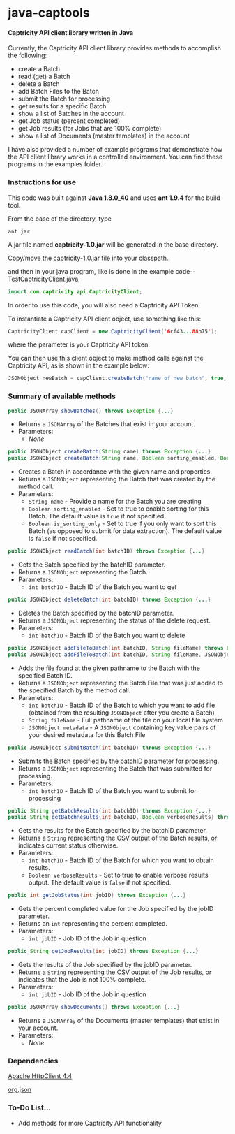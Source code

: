 # java-captools
#### Captricity API client library written in Java

Currently, the Captricity API client library provides methods to accomplish the following:
* create a Batch
* read (get) a Batch
* delete a Batch
* add Batch Files to the Batch
* submit the Batch for processing
* get results for a specific Batch
* show a list of Batches in the account
* get Job status (percent completed)
* get Job results (for Jobs that are 100% complete)
* show a list of Documents (master templates) in the account

I have also provided a number of example programs that demonstrate how the API client library works in a controlled environment.  You can find these programs in the examples folder.

### Instructions for use

This code was built against **Java 1.8.0\_40** and uses **ant 1.9.4** for the build tool.

From the base of the directory, type

```
ant jar
```

A jar file named **captricity-1.0.jar** will be generated in the base directory.

Copy/move the captricity-1.0.jar file into your classpath.

and then in your java program, like is done in the example code-- TestCaptricityClient.java,

```java
import com.captricity.api.CaptricityClient;
```

In order to use this code, you will also need a Captricity API Token.

To instantiate a Captricity API client object, use something like this:

```java
CaptricityClient capClient = new CaptricityClient('6cf43...88b75');
```

where the parameter is your Captricity API token.

You can then use this client object to make method calls against the Captricity API, as is shown in the example below:

```java
JSONObject newBatch = capClient.createBatch("name of new batch", true, false);
```

### Summary of available methods

```java
public JSONArray showBatches() throws Exception {...}
```
* Returns a `JSONArray` of the Batches that exist in your account.
* Parameters:
  - *None*

```java
public JSONObject createBatch(String name) throws Exception {...}
public JSONObject createBatch(String name, Boolean sorting_enabled, Boolean is_sorting_only) throws Exception {...}
```
* Creates a Batch in accordance with the given name and properties.
* Returns a `JSONObject` representing the Batch that was created by the method call.
* Parameters:
  - `String name` - Provide a name for the Batch you are creating
  - `Boolean sorting_enabled` \- Set to true to enable sorting for this Batch.  The default value is `true` if not specified.
  - `Boolean is_sorting_only` \- Set to true if you only want to sort this Batch (as opposed to submit for data extraction).  The default value is `false` if not specified.

```java
public JSONObject readBatch(int batchID) throws Exception {...}
```
* Gets the Batch specified by the batchID parameter.
* Returns a `JSONObject` representing the Batch.
* Parameters:
  - `int batchID` \- Batch ID of the Batch you want to get

```java
public JSONObject deleteBatch(int batchID) throws Exception {...}
```
* Deletes the Batch specified by the batchID parameter.
* Returns a `JSONObject` representing the status of the delete request.
* Parameters:
  - `int batchID` \- Batch ID of the Batch you want to delete

```java
public JSONObject addFileToBatch(int batchID, String fileName) throws Exception {...}
public JSONObject addFileToBatch(int batchID, String fileName, JSONObject metadata) throws Exception {...}
```
* Adds the file found at the given pathname to the Batch with the specified Batch ID.
* Returns a `JSONObject` representing the Batch File that was just added to the specified Batch by the method call.
* Parameters:
  - `int batchID` \- Batch ID of the Batch to which you want to add file (obtained from the resulting `JSONObject` after you create a Batch)
  - `String fileName` \- Full pathname of the file on your local file system
  - `JSONObject metadata` \- A `JSONObject` containing key:value pairs of your desired metadata for this Batch File

```java
public JSONObject submitBatch(int batchID) throws Exception {...}
```
* Submits the Batch specified by the batchID parameter for processing.
* Returns a `JSONObject` representing the Batch that was submitted for processing.
* Parameters:
  - `int batchID` \- Batch ID of the Batch you want to submit for processing

```java
public String getBatchResults(int batchID) throws Exception {...}
public String getBatchResults(int batchID, Boolean verboseResults) throws Exception {...}
```
* Gets the results for the Batch specified by the batchID parameter.
* Returns a `String` representing the CSV output of the Batch results, or indicates current status otherwise.
* Parameters:
  - `int batchID` \- Batch ID of the Batch for which you want to obtain results.
  - `Boolean verboseResults` \- Set to true to enable verbose results output.  The default value is `false` if not specified.

```java
public int getJobStatus(int jobID) throws Exception {...}
```
* Gets the percent completed value for the Job specified by the jobID parameter.
* Returns an `int` representing the percent completed.
* Parameters:
  - `int jobID` \- Job ID of the Job in question

```java
public String getJobResults(int jobID) throws Exception {...}
```
* Gets the results of the Job specified by the jobID parameter.
* Returns a `String` representing the CSV output of the Job results, or indicates that the Job is not 100% complete.
* Parameters:
  - `int jobID` \- Job ID of the Job in question

```java
public JSONArray showDocuments() throws Exception {...}
```
* Returns a `JSONArray` of the Documents (master templates) that exist in your account.
* Parameters:
  - *None*

### Dependencies

[Apache HttpClient 4.4](http://psg.mtu.edu/pub/apache//httpcomponents/httpclient/binary/httpcomponents-client-4.4-bin.zip)

[org.json](http://central.maven.org/maven2/org/json/json/20140107/json-20140107.jar)

### To-Do List...
- Add methods for more Captricity API functionality

